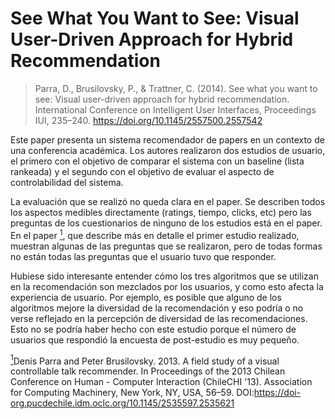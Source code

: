 # See What You Want to See: Visual User-Driven Approach for Hybrid Recommendation
> Parra, D., Brusilovsky, P., & Trattner, C. (2014). See what you want to see: Visual user-driven approach for hybrid recommendation. International Conference on Intelligent User Interfaces, Proceedings IUI, 235–240. https://doi.org/10.1145/2557500.2557542


Este paper presenta un sistema recomendador de papers en un contexto de una conferencia académica. Los autores realizaron dos estudios de usuario, el primero con el objetivo de comparar el sistema con un baseline (lista rankeada) y el segundo con el objetivo de evaluar el aspecto de controlabilidad del sistema.

La evaluación que se realizó no queda clara en el paper. Se describen todos los aspectos medibles directamente (ratings, tiempo, clicks, etc) pero las preguntas de los cuestionarios de ninguno de los estudios está en el paper. En el paper <a href="#note1red" id="note1"><sup>1</sup></a>, que describe más en detalle el primer estudio realizado, muestran algunas de las preguntas que se realizaron, pero de todas formas no están todas las preguntas que el usuario tuvo que responder.

Hubiese sido interesante entender cómo los tres algoritmos que se utilizan en la recomendación son mezclados por los usuarios, y como esto afecta la experiencia de usuario. Por ejemplo, es posible que alguno de los algoritmos mejore la diversidad de la recomendación y eso podría o no verse reflejado en la percepción de diversidad de las recomendaciones. Esto no se podría haber hecho con este estudio porque el número de usuarios que respondió la encuesta de post-estudio es muy pequeño.



<a id="note1" href="#note1ref"><sup>1</sup></a>Denis Parra and Peter Brusilovsky. 2013. A field study of a visual controllable talk recommender. In Proceedings of the 2013 Chilean Conference on Human - Computer Interaction (ChileCHI '13). Association for Computing Machinery, New York, NY, USA, 56–59. DOI:https://doi-org.pucdechile.idm.oclc.org/10.1145/2535597.2535621
